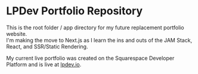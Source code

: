 # LPDev Portfolio Repository
This is the root folder / app directory for my future replacement portfolio website.<br/>
I'm making the move to Next.js as I learn the ins and outs of the JAM Stack, React, and SSR/Static Rendering.

My current live portfolio was created on the Squarespace Developer Platform and is live at [lpdev.io](https://lpdev.io).

